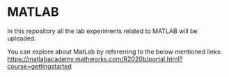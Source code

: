 # MATLAB
  In this repository all the lab experiments related to MATLAB will be uploaded.

You can explore about MatLab by refererring to the below mentioned links:
https://matlabacademy.mathworks.com/R2020b/portal.html?course=gettingstarted
